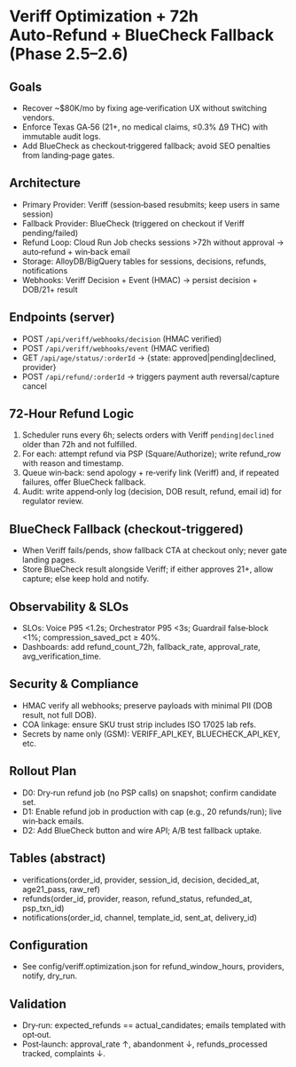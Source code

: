 # Veriff Optimization + 72h Auto‑Refund + BlueCheck Fallback (Phase 2.5–2.6)

## Goals
- Recover ~$80K/mo by fixing age‑verification UX without switching vendors.
- Enforce Texas GA‑56 (21+, no medical claims, ≤0.3% Δ9 THC) with immutable audit logs.
- Add BlueCheck as checkout‑triggered fallback; avoid SEO penalties from landing‑page gates.

## Architecture
- Primary Provider: Veriff (session‑based resubmits; keep users in same session)
- Fallback Provider: BlueCheck (triggered on checkout if Veriff pending/failed)
- Refund Loop: Cloud Run Job checks sessions >72h without approval → auto‑refund + win‑back email
- Storage: AlloyDB/BigQuery tables for sessions, decisions, refunds, notifications
- Webhooks: Veriff Decision + Event (HMAC) → persist decision + DOB/21+ result

## Endpoints (server)
- POST `/api/veriff/webhooks/decision` (HMAC verified)
- POST `/api/veriff/webhooks/event` (HMAC verified)
- GET `/api/age/status/:orderId` → {state: approved|pending|declined, provider}
- POST `/api/refund/:orderId` → triggers payment auth reversal/capture cancel

## 72‑Hour Refund Logic
1. Scheduler runs every 6h; selects orders with Veriff `pending|declined` older than 72h and not fulfilled.
2. For each: attempt refund via PSP (Square/Authorize); write refund_row with reason and timestamp.
3. Queue win‑back: send apology + re‑verify link (Veriff) and, if repeated failures, offer BlueCheck fallback.
4. Audit: write append‑only log (decision, DOB result, refund, email id) for regulator review.

## BlueCheck Fallback (checkout‑triggered)
- When Veriff fails/pends, show fallback CTA at checkout only; never gate landing pages.
- Store BlueCheck result alongside Veriff; if either approves 21+, allow capture; else keep hold and notify.

## Observability & SLOs
- SLOs: Voice P95 <1.2s; Orchestrator P95 <3s; Guardrail false‑block <1%; compression_saved_pct ≥ 40%.
- Dashboards: add refund_count_72h, fallback_rate, approval_rate, avg_verification_time.

## Security & Compliance
- HMAC verify all webhooks; preserve payloads with minimal PII (DOB result, not full DOB).
- COA linkage: ensure SKU trust strip includes ISO 17025 lab refs.
- Secrets by name only (GSM): VERIFF_API_KEY, BLUECHECK_API_KEY, etc.

## Rollout Plan
- D0: Dry‑run refund job (no PSP calls) on snapshot; confirm candidate set.
- D1: Enable refund job in production with cap (e.g., 20 refunds/run); live win‑back emails.
- D2: Add BlueCheck button and wire API; A/B test fallback uptake.

## Tables (abstract)
- verifications(order_id, provider, session_id, decision, decided_at, age21_pass, raw_ref)
- refunds(order_id, provider, reason, refund_status, refunded_at, psp_txn_id)
- notifications(order_id, channel, template_id, sent_at, delivery_id)

## Configuration
- See config/veriff.optimization.json for refund_window_hours, providers, notify, dry_run.

## Validation
- Dry‑run: expected_refunds == actual_candidates; emails templated with opt‑out.
- Post‑launch: approval_rate ↑, abandonment ↓, refunds_processed tracked, complaints ↓.
